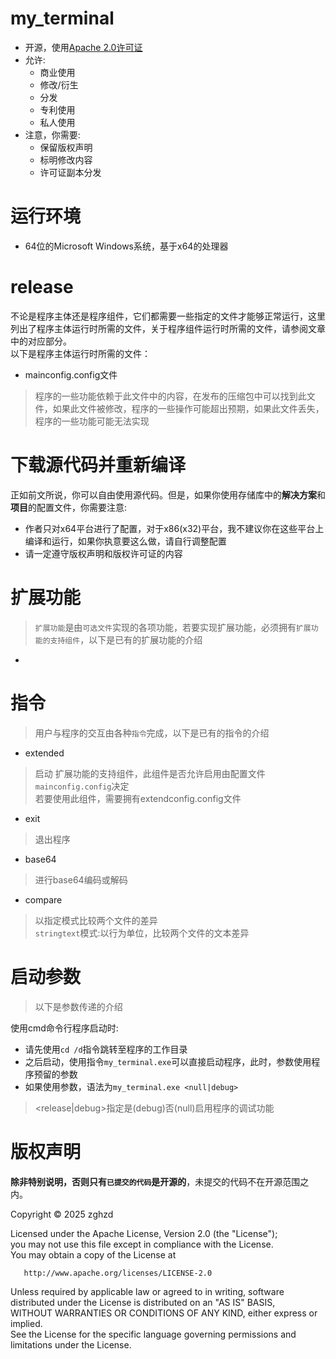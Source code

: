 ﻿# my_terminal
- 开源，使用[Apache 2.0许可证](https://github.com/zghzd/my_terminal/blob/master/LICENSE.txt)  
- 允许:  
  - 商业使用  
  - 修改/衍生  
  - 分发  
  - 专利使用  
  - 私人使用  
- 注意，你需要:
  - 保留版权声明  
  - 标明修改内容  
  - 许可证副本分发
# 运行环境  
- 64位的Microsoft Windows系统，基于x64的处理器  
# release  
不论是程序主体还是程序组件，它们都需要一些指定的文件才能够正常运行，这里列出了程序主体运行时所需的文件，关于程序组件运行时所需的文件，请参阅文章中的对应部分。  
以下是程序主体运行时所需的文件：

- mainconfig.config文件
> 程序的一些功能依赖于此文件中的内容，在发布的压缩包中可以找到此文件，如果此文件被修改，程序的一些操作可能超出预期，如果此文件丢失，程序的一些功能可能无法实现  

# 下载源代码并重新编译  
正如前文所说，你可以自由使用源代码。但是，如果你使用存储库中的**解决方案**和**项目**的配置文件，你需要注意:  
- 作者只对x64平台进行了配置，对于x86(x32)平台，我不建议你在这些平台上编译和运行，如果你执意要这么做，请自行调整配置  
- 请一定遵守版权声明和版权许可证的内容  
# 扩展功能  
> `扩展功能`是由`可选文件`实现的各项功能，若要实现扩展功能，必须拥有`扩展功能的支持组件`，以下是已有的扩展功能的介绍  

- 
>

# 指令  
> 用户与程序的交互由各种`指令`完成，以下是已有的指令的介绍  

- extended  
> 启动 扩展功能的支持组件，此组件是否允许启用由配置文件`mainconfig.config`决定  
> 若要使用此组件，需要拥有extendconfig.config文件  

- exit  
> 退出程序

- base64
> 进行base64编码或解码

- compare
> 以指定模式比较两个文件的差异  
> `stringtext`模式:以行为单位，比较两个文件的文本差异  
> 

# 启动参数  
> 以下是参数传递的介绍  

使用cmd命令行程序启动时:
  - 请先使用`cd /d`指令跳转至程序的工作目录  
  - 之后启动，使用指令`my_terminal.exe`可以直接启动程序，此时，参数使用程序预留的参数  
  - 如果使用参数，语法为`my_terminal.exe <null|debug>`  
> <release|debug>指定是(debug)否(null)启用程序的调试功能  
> 

# 版权声明
**除非特别说明，否则只有`已提交的代码`是开源的**，未提交的代码不在开源范围之内。  
  

   Copyright &copy; 2025 zghzd  
   
   Licensed under the Apache License, Version 2.0 (the "License");  
   you may not use this file except in compliance with the License.  
   You may obtain a copy of the License at  

       http://www.apache.org/licenses/LICENSE-2.0  

   Unless required by applicable law or agreed to in writing, software  
   distributed under the License is distributed on an "AS IS" BASIS,  
   WITHOUT WARRANTIES OR CONDITIONS OF ANY KIND, either express or implied.  
   See the License for the specific language governing permissions and  
   limitations under the License.  